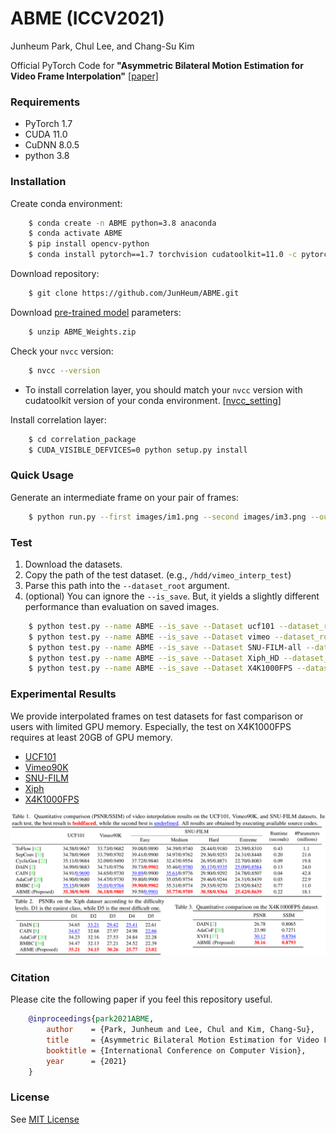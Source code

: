# ABME (ICCV2021) 

Junheum Park,
Chul Lee,
and Chang-Su Kim

Official PyTorch Code for **"Asymmetric Bilateral Motion Estimation for Video Frame Interpolation"** [[paper]](https://arxiv.org/abs/2108.06815)

### Requirements
- PyTorch 1.7
- CUDA 11.0
- CuDNN 8.0.5
- python 3.8

### Installation
Create conda environment:
```bash
    $ conda create -n ABME python=3.8 anaconda
    $ conda activate ABME
    $ pip install opencv-python
    $ conda install pytorch==1.7 torchvision cudatoolkit=11.0 -c pytorch
```
Download repository:
```bash
    $ git clone https://github.com/JunHeum/ABME.git
```
Download [pre-trained model](https://drive.google.com/u/0/uc?id=1fRLxZ0rYjto2yI1nHuUQ1-OsNkYqq-mL&export=download) parameters:
```bash
    $ unzip ABME_Weights.zip
```
Check your `nvcc` version:
```bash
    $ nvcc --version
```
- To install correlation layer, you should match your `nvcc` version with cudatoolkit version of your conda environment. [[nvcc_setting]](https://github.com/JunHeum/ABME/blob/main/correlation_package/nvcc%20setting.md)

Install correlation layer:
```bash
    $ cd correlation_package
    $ CUDA_VISIBLE_DEFVICES=0 python setup.py install
```
### Quick Usage
Generate an intermediate frame on your pair of frames:
```bash
    $ python run.py --first images/im1.png --second images/im3.png --output images/im2.png
```
### Test
1. Download the datasets.
2. Copy the path of the test dataset. (e.g., `/hdd/vimeo_interp_test`)
3. Parse this path into the `--dataset_root` argument.
4. (optional) You can ignore the `--is_save`. But, it yields a slightly different performance than evaluation on saved images.
```bash
    $ python test.py --name ABME --is_save --Dataset ucf101 --dataset_root /where/is/your/ucf101_dataset/path
    $ python test.py --name ABME --is_save --Dataset vimeo --dataset_root /where/is/your/vimeo_dataset/path
    $ python test.py --name ABME --is_save --Dataset SNU-FILM-all --dataset_root /where/is/your/FILM_dataset/path
    $ python test.py --name ABME --is_save --Dataset Xiph_HD --dataset_root /where/is/your/Xiph_dataset/path
    $ python test.py --name ABME --is_save --Dataset X4K1000FPS --dataset_root /where/is/your/X4K1000FPS_dataset/path
```

### Experimental Results
We provide interpolated frames on test datasets for fast comparison or users with limited GPU memory. Especially, the test on X4K1000FPS requires at least 20GB of GPU memory.
- [UCF101](https://drive.google.com/uc?id=1xrC0jP1XfusMMMuUr87rhVkQqKrUGePk&export=download) 
- [Vimeo90K](https://drive.google.com/uc?id=1gMlkTgW5G17JUbrWhMqYjyz8L-_i6-kk&export=download)
- [SNU-FILM](https://drive.google.com/uc?id=1VloPEOQj-uKoS0tuORo5k9uAdhfOq0ys&export=download)
- [Xiph](https://drive.google.com/u/0/uc?id=163mb5xrpFN8gN7WvJfDSzuPBHTGiY19H&export=download)
- [X4K1000FPS](https://drive.google.com/uc?id=1OXyPw8_4zNWVbcd8k4Za6NDRtdTYgzbo&export=download)

![Table](/figures/Table.png "Table")

### Citation
Please cite the following paper if you feel this repository useful.
```bibtex
    @inproceedings{park2021ABME,
        author    = {Park, Junheum and Lee, Chul and Kim, Chang-Su}, 
        title     = {Asymmetric Bilateral Motion Estimation for Video Frame Interpolation}, 
        booktitle = {International Conference on Computer Vision},
        year      = {2021}
    }
```
### License
See [MIT License](https://github.com/JunHeum/ABME/blob/master/LICENSE)

